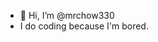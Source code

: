 - 👋 Hi, I’m @mrchow330
- I do coding because I'm bored.

<!---
mrchow330/mrchow330 is a ✨ special ✨ repository because its `README.md` (this file) appears on your GitHub profile.
You can click the Preview link to take a look at your changes.
--->

